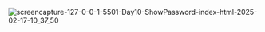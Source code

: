

![screencapture-127-0-0-1-5501-Day10-ShowPassword-index-html-2025-02-17-10_37_50](https://github.com/user-attachments/assets/72bbdc81-460c-426d-b790-7a18d9b88732)

